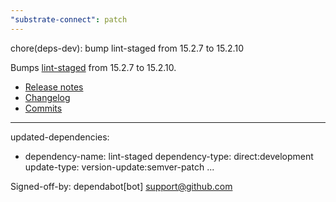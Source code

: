 ```yaml
---
"substrate-connect": patch
---
```


chore(deps-dev): bump lint-staged from 15.2.7 to 15.2.10

Bumps [lint-staged](https://github.com/lint-staged/lint-staged) from 15.2.7 to 15.2.10.
- [Release notes](https://github.com/lint-staged/lint-staged/releases)
- [Changelog](https://github.com/lint-staged/lint-staged/blob/master/CHANGELOG.md)
- [Commits](https://github.com/lint-staged/lint-staged/compare/v15.2.7...v15.2.10)

---
updated-dependencies:
- dependency-name: lint-staged
  dependency-type: direct:development
  update-type: version-update:semver-patch
...

Signed-off-by: dependabot[bot] <support@github.com>
